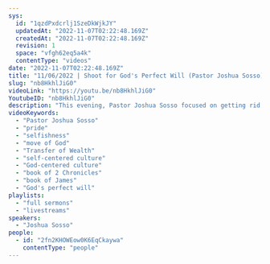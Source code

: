 ```yaml
---
sys:
  id: "1qzdPxdcrlj1SzeDkWjkJY"
  updatedAt: "2022-11-07T02:22:48.169Z"
  createdAt: "2022-11-07T02:22:48.169Z"
  revision: 1
  space: "vfgh62eq5a4k"
  contentType: "videos"
date: "2022-11-07T02:22:48.169Z"
title: "11/06/2022 | Shoot for God's Perfect Will (Pastor Joshua Sosso)"
slug: "nb8HkhlJiG0"
videoLink: "https://youtu.be/nb8HkhlJiG0"
YoutubeID: "nb8HkhlJiG0"
description: "This evening, Pastor Joshua Sosso focused on getting rid of pride and selfishness in the Church. Our own selfishness often gets in our way in the move of God. Understand that this is a form of adulatory, which will have us removed and replaced in this coming transfer of wealth. (James 4:6)\nWe are being raised up to remove the nations of this world that have been taken by the wicked. We now live in a self-centered culture, because the Church has allowed it. If we are going to break this thinking in the culture, we must first break it in the Church. Pastor Joshua also gave examples of prideful kings whos heads got too big for their own good. For example, King Uzziah's pride lead him to a life of solitude and leprosy (2 Chronicles 26:19-21). We have to shoot for God's perfect will and believe that one day every industry in this world will be led by God fearing Christians. This sermon was delivered at Freedom Fellowship Church International in San Antonio, TX."
videoKeywords:
  - "Pastor Joshua Sosso"
  - "pride"
  - "selfishness"
  - "move of God"
  - "Transfer of Wealth"
  - "self-centered culture"
  - "God-centered culture"
  - "book of 2 Chronicles"
  - "book of James"
  - "God's perfect will"
playlists:
  - "full sermons"
  - "livestreams"
speakers:
  - "Joshua Sosso"
people:
  - id: "2fn2KHOWEow0K6EqCkaywa"
    contentType: "people"
---
```

